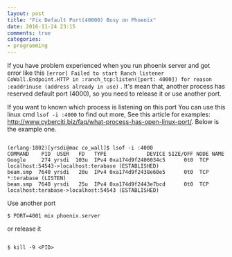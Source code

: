 ```yaml
---
layout: post
title: "Fix Default Port(40000) Busy on Phoenix"
date: 2016-11-24 23:15
comments: true
categories: 
- programming
---
```


If you have problem experienced when you run phoenix server and got error like this ``` [error] Failed to start Ranch listener CoWall.Endpoint.HTTP in :ranch_tcp:listen([port: 4000]) for reason :eaddrinuse (address already in use) ``` . It's mean that, another process has reserved default port (4000), so you need to release it or use another port. 

If you want to known which process is listening on this port You can use this linux cmd ``` lsof -i :4000 ``` to find out more, See this article for examples: http://www.cyberciti.biz/faq/what-process-has-open-linux-port/. Below is the example one.

```

(erlang-1802)[yrsdi@mac co_wall]$ lsof -i :4000
COMMAND    PID  USER   FD   TYPE             DEVICE SIZE/OFF NODE NAME
Google     274 yrsdi  103u  IPv4 0xa174d9f2406034c5      0t0  TCP localhost:54543->localhost:terabase (ESTABLISHED)
beam.smp  7640 yrsdi   20u  IPv4 0xa174d9f2438e60e5      0t0  TCP *:terabase (LISTEN)
beam.smp  7640 yrsdi   25u  IPv4 0xa174d9f2443e7bcd      0t0  TCP localhost:terabase->localhost:54543 (ESTABLISHED)

```

Use another port

```
$ PORT=4001 mix phoenix.server

```

or release it

```

$ kill -9 <PID>

```
